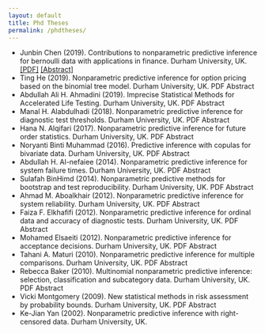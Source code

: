 ```yaml
---
layout: default
title: Phd Theses
permalink: /phdtheses/
---
```


- Junbin Chen (2019). Contributions to nonparametric predictive inference for bernoulli data with applications in finance. Durham University, UK.
[[PDF]](/jekyll-now/pdfs/holder.pdf)  [[Abstract]](/jekyll-now/pdfs/holder.pdf)
- Ting He (2019). Nonparametric predictive inference for option pricing based on the binomial tree model. Durham University, UK.
PDF Abstract 
- Abdullah Ali H. Ahmadini (2019). Imprecise Statistical Methods for Accelerated Life Testing. Durham University, UK.
PDF Abstract 
- Manal H. Alabdulhadi (2018). Nonparametric predictive inference for diagnostic test thresholds. Durham University, UK.
PDF Abstract 
- Hana N. Alqifari (2017). Nonparametric predictive inference for future order statistics. Durham University, UK.
PDF Abstract 
- Noryanti Binti Muhammad (2016). Predictive inference with copulas for bivariate data. Durham University, UK.
PDF Abstract 
- Abdullah H. Al-nefaiee (2014). Nonparametric predictive inference for system failure times. Durham University, UK.
PDF Abstract 
- Sulafah BinHimd (2014). Nonparametric predictive methods for bootstrap and test reproducibility. Durham University, UK.
PDF Abstract 
- Ahmad M. Aboalkhair (2012). Nonparametric predictive inference for system reliability. Durham University, UK.
PDF Abstract 
- Faiza F. Elkhafifi (2012). Nonparametric predictive inference for ordinal data and accuracy of diagnostic tests. Durham University, UK.
PDF Abstract 
- Mohamed Elsaeiti (2012). Nonparametric predictive inference for acceptance decisions. Durham University, UK.
PDF Abstract 
- Tahani A. Maturi (2010). Nonparametric predictive inference for multiple comparisons. Durham University, UK.
PDF Abstract 
- Rebecca Baker (2010). Multinomial nonparametric predictive inference: selection, classification and subcategory data. Durham University, UK.
PDF Abstract 
- Vicki Montgomery (2009). New statistical methods in risk assessment by probability bounds. Durham University, UK.
PDF Abstract 
- Ke-Jian Yan (2002). Nonparametric predictive inference with right-censored data. Durham University, UK.

